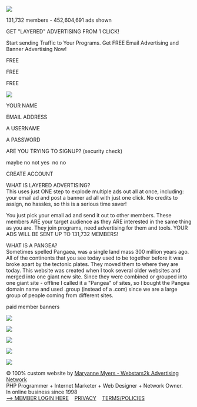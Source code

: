 ![](pan1.gif)  
  
  
131,732 members - 452,604,691 ads shown  
  
GET "LAYERED" ADVERTISING FROM 1 CLICK!  
  
Start sending Traffic to Your Programs. Get FREE Email Advertising and Banner Advertising Now!  

  
FREE  
  
FREE  
  
FREE  
  
![](arrowg.gif)

YOUR NAME  
  
  
EMAIL ADDRESS  
  
  
A USERNAME  
  
  
A PASSWORD  
   
  

ARE YOU TRYING TO SIGNUP? (security check)

maybe no not yes  no no

  
CREATE ACCOUNT

  
  
  

  
WHAT IS LAYERED ADVERTISING?  
This uses just ONE step to explode multiple ads out all at once, including: your email ad and post a banner ad all with just one click. No credits to assign, no hassles, so this is a serious time saver!  
  
You just pick your email ad and send it out to other members. These members ARE your target audience as they ARE interested in the same thing as you are. They join programs, need advertising for them and tools. YOUR ADS WILL BE SENT UP TO 131,732 MEMBERS!  
  
  

WHAT IS A PANGEA?  
Sometimes spelled Pangaea, was a single land mass 300 million years ago. All of the continents that you see today used to be together before it was broke apart by the tectonic plates. They moved them to where they are today. This website was created when I took several older websites and merged into one giant new site. Since they were combined or grouped into one giant site - offline I called it a "Pangea" of sites, so I bought the Pangea domain name and used .group (instead of a .com) since we are a large group of people coming from different sites.

  

paid member banners

[![](https://topdogsrotator.com/a125.gif)](https://topdogsrotator.com/ancients)

[![](https://topdogsrotator.com/a125.gif)](https://topdogsrotator.com/nightmagic)

[![](https://boomerangblaster.com/ban99.gif)](https://boomerangblaster.com/romanjeff)

[![](https://profitslion.com/banimg1252.gif)](https://profitslion.com/profitlions)

![](26yrs0.gif)

  
© 100% custom website by [Maryanne Myers - Webstars2k Advertising Network](https://webstars2k.com/)  
PHP Programmer + Internet Marketer + Web Designer + Network Owner.  
In online business since 1998  
[\--> MEMBER LOGIN HERE](https://pangea.group/login.php)    [PRIVACY](https://pangea.group/privacy.php)    [TERMS/POLICIES](https://pangea.group/terms.php)